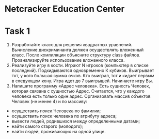 # Netcracker Education Center
# Task 1

1. Разработайте класс для решения квадратных уравнений. Вычисление
дискриминанта должен осуществлять вложенный класс. После компиляции
объясните структуру class файлов. Проанализируйте использование вложенного
класса.
2. Реализуйте игру в кости. Играют N игроков (компьютер в списке последний).
Подкидываются одновременно К кубиков. Выигрывает тот, у кого большая
сумма очков. Кто выиграл, тот и кидает первым в следующем кону. Игра идет
до 7 выигрышей. Начинаете игру Вы.
3. Напишите программу «Адрес человека». Есть сущность Человек, которая
связана с сущностью Адрес. Считается, что у каждого человека есть только
один адрес. Организовать массив объектов Человек (не менее 4) и по массиву:
  - осуществить поиск Человека по фамилии;
  - осуществить поиск человека по атрибуту адреса;
  - вывести людей, родившихся между определенными датами;
  - найти самого старого (молодого);
  - найти людей, проживающих на одной улице.
